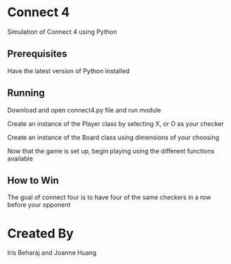 Connect 4
=========

Simulation of Connect 4 using Python

Prerequisites
-------------

Have the latest version of Python installed

Running
-------

Download and open connect4.py file and run module

Create an instance of the Player class by selecting X, or O as your
checker

Create an instance of the Board class using dimensions of your choosing

Now that the game is set up, begin playing using the different functions
available

How to Win
----------

The goal of connect four is to have four of the same checkers in a row
before your opponent

Created By
==========

Iris Beharaj and Joanne Huang

